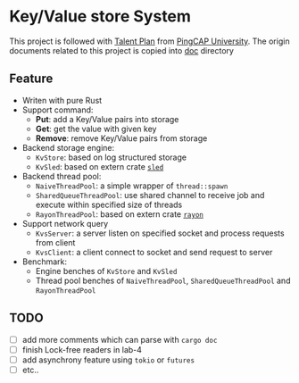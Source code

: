 # Key/Value store System

This project is followed with [Talent Plan](https://github.com/pingcap/talent-plan) from [PingCAP University](https://university.pingcap.com/). The origin documents related to this project is copied into [doc](./doc) directory

## Feature

- Writen with pure Rust
- Support command:
    - **Put**: add a Key/Value pairs into storage 
    - **Get**: get the value with given key
    - **Remove**: remove Key/Value pairs from storage
- Backend storage engine:
    - `KvStore`: based on log structured storage
    - `KvSled`: based on extern crate [`sled`](https://github.com/spacejam/sled)
- Backend thread pool:
    - `NaiveThreadPool`: a simple wrapper of `thread::spawn`
    - `SharedQueueThreadPool`: use shared channel to receive job and execute within specified size of threads
    - `RayonThreadPool`: based on extern crate [`rayon`](https://docs.rs/rayon/1.5.0/rayon/)
- Support network query
    - `KvsServer`: a server listen on specified socket and process requests from client
    - `KvsClient`: a client connect to socket and send request to server
- Benchmark:
    - Engine benches of `KvStore` and `KvSled`
    - Thread pool benches of `NaiveThreadPool`, `SharedQueueThreadPool` and `RayonThreadPool`

## TODO

- [ ] add more comments which can parse with `cargo doc`
- [ ] finish Lock-free readers in lab-4
- [ ] add asynchrony feature using `tokio` or `futures`
- [ ] etc..